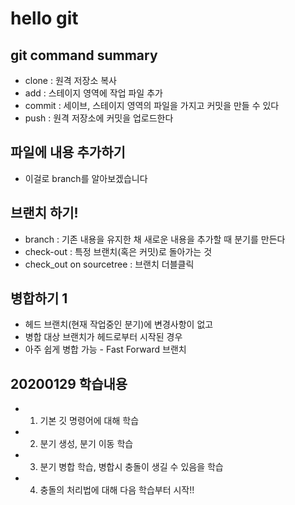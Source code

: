 # hello git

## git command summary

- clone : 원격 저장소 복사
- add : 스테이지 영역에 작업 파일 추가
- commit : 세이브, 스테이지 영역의 파일을 가지고 커밋을 만들 수 있다
- push : 원격 저장소에 커밋을 업로드한다

## 파일에 내용 추가하기

- 이걸로 branch를 알아보겠습니다

## 브랜치 하기!

- branch : 기존 내용을 유지한 채 새로운 내용을 추가할 때 분기를 만든다
- check-out : 특정 브랜치(혹은 커밋)로 돌아가는 것
- check_out on sourcetree : 브랜치 더블클릭

## 병합하기 1

- 헤드 브랜치(현재 작업중인 분기)에 변경사항이 없고
- 병합 대상 브랜치가 헤드로부터 시작된 경우
- 아주 쉽게 병합 가능 - Fast Forward 브랜치

## 20200129 학습내용

- 1. 기본 깃 명령어에 대해 학습
- 2. 분기 생성, 분기 이동 학습
- 3. 분기 병합 학습, 병합시 충돌이 생길 수 있음을 학습
- 4. 충돌의 처리법에 대해 다음 학습부터 시작!!